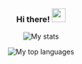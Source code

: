 <h3 align="center">
  Hi there!
  <img src="https://media.giphy.com/media/hvRJCLFzcasrR4ia7z/giphy.gif" width="28">
</h3>

<p align="center"><img src="https://github-readme-streak-stats.herokuapp.com?user=Rusty3141&theme=onedark&hide_border=true" alt="My stats"></p>

<p align="center"><img align="center" src="https://github-readme-stats.vercel.app/api/top-langs/?username=Rusty3141&layout=compact&theme=onedark" alt="My top languages"></p>
